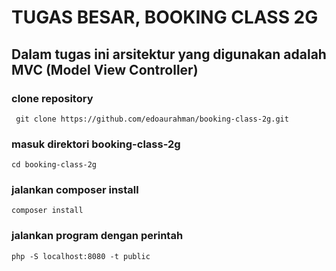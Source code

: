 # TUGAS BESAR, BOOKING CLASS 2G

## Dalam tugas ini arsitektur yang digunakan adalah MVC (Model View Controller)

### clone repository
``` git clone https://github.com/edoaurahman/booking-class-2g.git```

### masuk direktori booking-class-2g
``` cd booking-class-2g ```

### jalankan composer install
``` composer install ```

### jalankan program dengan perintah
``` php -S localhost:8080 -t public ```